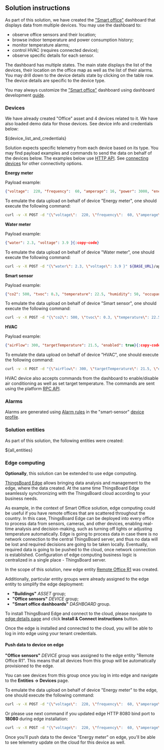 ## Solution instructions

As part of this solution, we have created the <a href="${MAIN_DASHBOARD_URL}" target="_blank">"Smart office"</a> dashboard that displays
data from multiple devices. You may use the dashboard to:

* observe office sensors and their location;
* browse indoor temperature and power consumption history;
* monitor temperature alarms;
* control HVAC (requires connected device);
* observe specific details for each sensor.

The dashboard has multiple states. The main state displays the list of the devices, their location on the office map as well as the list of their alarms.
You may drill down to the device details state by clicking on the table row. The device details are specific to the device type.

You may always customize the  <a href="${MAIN_DASHBOARD_URL}" target="_blank">"Smart office"</a> dashboard using dashboard development <a href="https://thingsboard.io/docs/user-guide/dashboards/" target="_blank">guide</a>.

### Devices

We have already created "Office" asset and 4 devices related to it. We have also loaded demo data for those devices. See device info and credentials below:

${device_list_and_credentials}

Solution expects specific telemetry from each device based on its type. 
You may find payload examples and commands to send the data on behalf of the devices below.
The examples below use <a href="https://thingsboard.io/docs/reference/http-api/#telemetry-upload-api" target="_blank">HTTP API</a>.
See <a href="https://thingsboard.io/docs/getting-started-guides/connectivity/" target="_blank">connecting devices</a> for other connectivity options.


**Energy meter**


Payload example:

```json
{"voltage":  220, "frequency":  60, "amperage": 16, "power": 3000, "energy": 300 }{:copy-code}
```

To emulate the data upload on behalf of device "Energy meter", one should execute the following command:

```bash
curl -v -X POST -d "{\"voltage\":  220, \"frequency\":  60, \"amperage\": 16, \"power\": 3000, \"energy\": 300}" ${BASE_URL}/api/v1/${Energy meterACCESS_TOKEN}/telemetry --header "Content-Type:application/json"{:copy-code}
```

**Water meter**


Payload example:

```json
{"water": 2.3, "voltage": 3.9 }{:copy-code}
```

To emulate the data upload on behalf of device "Water meter", one should execute the following command:

```bash
curl -v -X POST -d "{\"water\": 2.3, \"voltage\": 3.9 }" ${BASE_URL}/api/v1/${Water meterACCESS_TOKEN}/telemetry --header "Content-Type:application/json"{:copy-code}
```

**Smart sensor**


Payload example:

```json
{"co2": 500, "tvoc": 0.3, "temperature": 22.5, "humidity": 50, "occupancy": true}{:copy-code}
```

To emulate the data upload on behalf of device "Smart sensor", one should execute the following command:

```bash
curl -v -X POST -d "{\"co2\": 500, \"tvoc\": 0.3, \"temperature\": 22.5, \"humidity\": 50, \"occupancy\": true}" ${BASE_URL}/api/v1/${Smart sensorACCESS_TOKEN}/telemetry --header "Content-Type:application/json"{:copy-code}
```

**HVAC**


Payload example:

```json
{"airFlow": 300, "targetTemperature": 21.5, "enabled": true}{:copy-code}
```

To emulate the data upload on behalf of device "HVAC", one should execute the following command:

```bash
curl -v -X POST -d "{\"airFlow\": 300, \"targetTemperature\": 21.5, \"enabled\": true}" ${BASE_URL}/api/v1/${HVACACCESS_TOKEN}/telemetry --header "Content-Type:application/json"{:copy-code}
``` 

HVAC device also accepts commands from the dashboard to enable/disable air conditioning as well as set target temperature.
The commands are sent using the platform <a href="https://thingsboard.io/docs/user-guide/rpc/" target="_blank">RPC API</a>.

### Alarms

Alarms are generated using <a href="https://thingsboard.io/docs/user-guide/device-profiles/#alarm-rules" target="_blank">Alarm rules</a> in the
"smart-sensor" <a href="/profiles/deviceProfiles" target="_blank">device profile</a>.

### Solution entities

As part of this solution, the following entities were created:

${all_entities}

### Edge computing

**Optionally**, this solution can be extended to use edge computing.

<a href="https://thingsboard.io/products/thingsboard-edge/" target="_blank">ThingsBoard Edge</a> allows bringing data analysis and management to the edge, where the data created.
At the same time ThingsBoard Edge seamlessly synchronizing with the ThingsBoard cloud according to your business needs.

As example, in the context of Smart Office solution, edge computing could be useful if you have remote offices that are scattered throughout the country. 
In this case, ThingsBoard Edge can be deployed into every office to process data from sensors, cameras, and other devices, enabling real-time analysis and decision-making, such as turning off lights or adjusting temperature automatically. 
Edge is going to process data in case there is no network connection to the central ThingsBoard server, and thus no data will be lost and required decisions are going to be taken locally. 
Eventually, required data is going to be pushed to the cloud, once network connection is established. 
Configuration of edge computing business logic is centralized in a single place - ThingsBoard server.

In the scope of this solution, new edge entity <a href="${Remote Office R1EDGE_DETAILS_URL}" target="_blank">Remote Office R1</a> was created.

Additionally, particular entity groups were already assigned to the edge entity to simplify the edge deployment:

* **"Buildings"** *ASSET* group;
* **"Office sensors"** *DEVICE* group;
* **"Smart office dashboards"** *DASHBOARD* group.

To install ThingsBoard Edge and connect to the cloud, please navigate to <a href="${Remote Office R1EDGE_DETAILS_URL}" target="_blank">edge details page</a> and click **Install & Connect instructions** button.

Once the edge is installed and connected to the cloud, you will be able to log in into edge using your tenant credentials.

#### Push data to device on edge

**"Office sensors"** *DEVICE* group was assigned to the edge entity "Remote Office R1".
This means that all devices from this group will be automatically provisioned to the edge.

You can see devices from this group once you log in into edge and navigate to the **Entities -> Devices** page.

To emulate the data upload on behalf of device "Energy meter" to the edge, one should execute the following command:

```bash
curl -v -X POST -d "{\"voltage\":  220, \"frequency\":  60, \"amperage\": 16, \"power\": 3000, \"energy\": 300}" http://localhost:8080/api/v1/${Energy meterACCESS_TOKEN}/telemetry --header "Content-Type:application/json"{:copy-code}
```

Or please use next command if you updated edge HTTP 8080 bind port to **18080** during edge installation:

```bash
curl -v -X POST -d "{\"voltage\":  220, \"frequency\":  60, \"amperage\": 16, \"power\": 3000, \"energy\": 300}" http://localhost:18080/api/v1/${Energy meterACCESS_TOKEN}/telemetry --header "Content-Type:application/json"{:copy-code}
```

Once you'll push data to the device "Energy meter" on edge, you'll be able to see telemetry update on the cloud for this device as well.